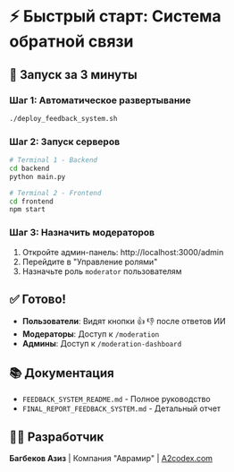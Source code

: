 # ⚡ Быстрый старт: Система обратной связи

## 🚀 Запуск за 3 минуты

### Шаг 1: Автоматическое развертывание
```bash
./deploy_feedback_system.sh
```

### Шаг 2: Запуск серверов
```bash
# Terminal 1 - Backend
cd backend
python main.py

# Terminal 2 - Frontend
cd frontend
npm start
```

### Шаг 3: Назначить модераторов
1. Откройте админ-панель: http://localhost:3000/admin
2. Перейдите в "Управление ролями"
3. Назначьте роль `moderator` пользователям

## ✅ Готово!

- **Пользователи**: Видят кнопки 👍 👎 после ответов ИИ
- **Модераторы**: Доступ к `/moderation`
- **Админы**: Доступ к `/moderation-dashboard`

## 📚 Документация

- `FEEDBACK_SYSTEM_README.md` - Полное руководство
- `FINAL_REPORT_FEEDBACK_SYSTEM.md` - Детальный отчет

## 👨‍💻 Разработчик

**Багбеков Азиз** | Компания "Аврамир" | [A2codex.com](https://a2codex.com)
